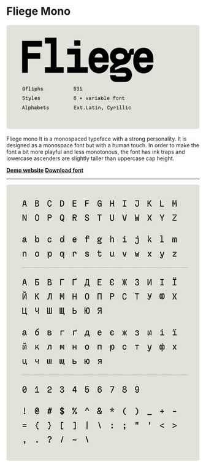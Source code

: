 #  Fliege Mono

![repo cover](cover.png)

Fliege mono It is a monospaced typeface with a strong personality. It is designed as a monospace font but with a human touch. In order to make the font a bit more playful and less monotonous, the font has ink traps and lowercase ascenders are slightly taller than uppercase cap height.

<!-- download font -->
**[Demo website](https://pavellaptev.github.io/Fliege-mono/)**
**[Download font](https://github.com/PavelLaptev/Fliege-mono/raw/refs/heads/main/font/Fliege-mono.zip)**

---

![font preview](preview.png)
